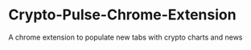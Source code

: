 # Crypto-Pulse-Chrome-Extension
A chrome extension to populate new tabs with crypto charts and news
